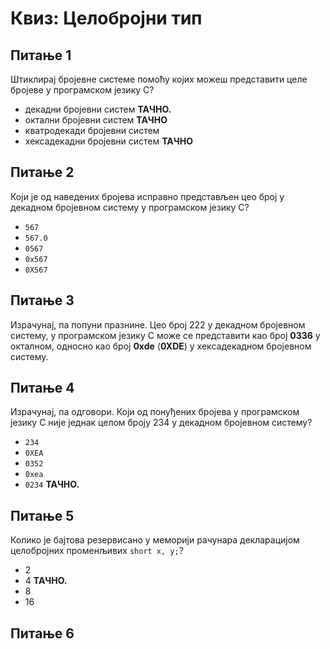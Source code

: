 # Квиз: Целобројни тип

## Питање 1

Штиклирај бројевне системе помоћу којих можеш представити целе бројеве у
програмском језику C?

- декадни бројевни систем **ТАЧНО.**
- октални бројевни систем **ТАЧНО**
- кватродекади бројевни систем
- хексадекадни бројевни систем **ТАЧНО**

## Питање 2

Који је од наведених бројева исправно представљен цео број у декадном
бројевном систему у програмском језику C?

- `567`
- `567.0`
- `0567`
- `0x567`
- `0X567`

## Питање 3

Израчунај, па попуни празнине. Цео број $222$ у декадном бројевном систему,
у програмском језику C може се представити као број **0336** у окталном,
односно као број **0xde** (**0XDE**) у хексадекадном бројевном систему.

## Питање 4

Израчунај, па одговори. Који од понуђених бројева у програмском језику C није
једнак целом броју $234$ у декадном бројевном систему?

- `234`
- `0XEA`
- `0352`
- `0xea`
- `0234` **ТАЧНО.**

## Питање 5

Колико је бајтова резервисано у меморији рачунара декларацијом целобројних
променљивих `short x, y;`?

- 2
- 4 **ТАЧНО.**
- 8
- 16

## Питање 6
